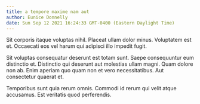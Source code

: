 ```yaml
---
title: a tempore maxime nam aut
author: Eunice Donnelly
date: Sun Sep 12 2021 16:24:33 GMT-0400 (Eastern Daylight Time)
---
```

Sit corporis itaque voluptas nihil. Placeat ullam dolor minus. Voluptatem est et. Occaecati eos vel harum qui adipisci illo impedit fugit.

 Sit voluptas consequatur deserunt est totam sunt. Saepe consequuntur eum distinctio et. Distinctio qui deserunt aut molestias ullam magni. Quam dolore non ab. Enim aperiam quo quam non et vero necessitatibus. Aut consectetur quaerat et.

 Temporibus sunt quia rerum omnis. Commodi id rerum qui velit atque accusamus. Est veritatis quod perferendis.